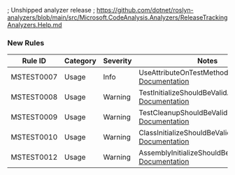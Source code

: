 ﻿; Unshipped analyzer release
; https://github.com/dotnet/roslyn-analyzers/blob/main/src/Microsoft.CodeAnalysis.Analyzers/ReleaseTrackingAnalyzers.Help.md
### New Rules

Rule ID | Category | Severity | Notes
--------|----------|----------|-------
MSTEST0007 | Usage | Info | UseAttributeOnTestMethodAnalyzer, [Documentation](https://learn.microsoft.com/dotnet/core/testing/unit-testing-mstest-analyzers-MSTEST0007)
MSTEST0008 | Usage | Warning | TestInitializeShouldBeValidAnalyzer, [Documentation](https://learn.microsoft.com/dotnet/core/testing/unit-testing-mstest-analyzers-MSTEST0008)
MSTEST0009 | Usage | Warning | TestCleanupShouldBeValidAnalyzer, [Documentation](https://learn.microsoft.com/dotnet/core/testing/unit-testing-mstest-analyzers-MSTEST0009)
MSTEST0010 | Usage | Warning | ClassInitializeShouldBeValidAnalyzer, [Documentation](https://learn.microsoft.com/dotnet/core/testing/unit-testing-mstest-analyzers-MSTEST0010)
MSTEST0012 | Usage | Warning | AssemblyInitializeShouldBeValidAnalyzer, [Documentation](https://learn.microsoft.com/dotnet/core/testing/unit-testing-mstest-analyzers-MSTEST0012)
